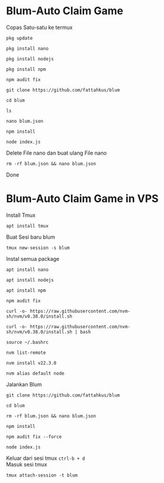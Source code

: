 # Blum-Auto Claim Game 

Copas Satu-satu ke termux
```
pkg update
```
```
pkg install nano
```
```
pkg install nodejs 
```
```
pkg install npm
```
```
npm audit fix
```
```
git clone https://github.com/fattahkus/blum
```
```
cd blum
```
```
ls
```
```
nano blum.json
```
```
npm install
```
```
node index.js
```

Delete File nano dan buat ulang File nano
```
rm -rf blum.json && nano blum.json
```

Done

# Blum-Auto Claim Game in VPS

Install Tmux 
```
apt install tmux
```
Buat Sesi baru blum
```
tmux new-session -s blum
```
Instal semua package
```
apt install nano
```
```
apt install nodejs
```
```
apt install npm
```
```
npm audit fix
```
```
curl -o- https://raw.githubusercontent.com/nvm-sh/nvm/v0.38.0/install.sh
```
```
curl -o- https://raw.githubusercontent.com/nvm-sh/nvm/v0.38.0/install.sh | bash
```
```
source ~/.bashrc
```
```
nvm list-remote  
```
```
nvm install v22.3.0
```
```
nvm alias default node
```
Jalankan Blum
```
git clone https://github.com/fattahkus/blum
```
```
cd blum
```
```
rm -rf blum.json && nano blum.json
```
```
npm install
```
```
npm audit fix --force
```
```
node index.js
```

Keluar dari sesi tmux ```ctrl-b + d``` \
Masuk sesi tmux
```
tmux attach-session -t blum
```
